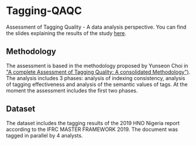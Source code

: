 # Tagging-QAQC
Assessment of Tagging Quality - A data analysis perspective. You can find the slides explaining the results of the study
[here](https://drive.google.com/file/d/14sz6dsHr3mm8Fj2W4ZRkA7jJbs_c-g-d/view?usp=sharing).

## Methodology
The assessment is based in the methodology proposed by Yunseon Choi in ["A complete Assessment of Tagging Quality: A consolidated Methodology")](https://onlinelibrary.wiley.com/doi/abs/10.1002/asi.23198). The analysis includes 3 phases: analysis of indexing consistency, analysis of tagging effectiveness and analysis of the semantic values of tags. At the moment the assessment includes the first two phases.

## Dataset
The dataset includes the tagging results of the 2019 HNO Nigeria report according to the IFRC MASTER FRAMEWORK 2019. The document was tagged in parallel by 4 analysts.

